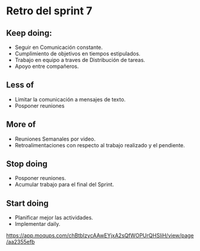 # Retro del sprint 7

## Keep doing:
- Seguir en Comunicación constante.
- Cumplimiento de objetivos en tiempos estipulados.
- Trabajo en equipo a traves de Distribución de tareas.
- Apoyo entre compañeros.

## Less of
- Limitar la comunicación a mensajes de texto.
- Posponer reuniones

## More of
- Reuniones Semanales por video.
- Retroalimentaciones con respecto al trabajo realizado y el pendiente.

## Stop doing
- Posponer reuniones.
- Acumular trabajo para el final del Sprint.

## Start doing
- Planificar mejor las actividades.
- Implementar daily.


https://app.moqups.com/chBtbIzycAAwEYjxA2sQfWOPUrQHSliH/view/page/aa2355efb